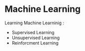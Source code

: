 # Machine Learning

Learning Machine Learninig :
* Supervised Learning
* Unsupervised Learning 
* Reinforcment Learning
